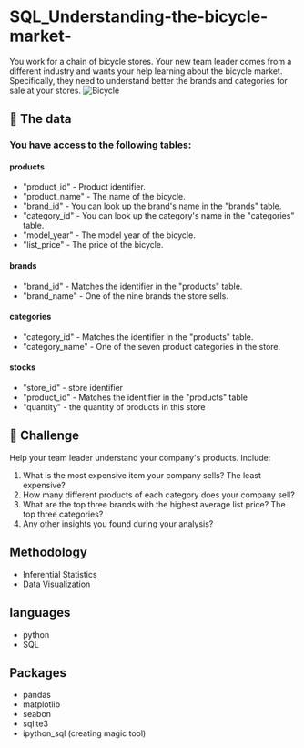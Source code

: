 # SQL_Understanding-the-bicycle-market-
You work for a chain of bicycle stores. Your new team leader comes from a different industry and wants your help learning about the bicycle market. Specifically, they need to understand better the brands and categories for sale at your stores.
![Bicycle](https://user-images.githubusercontent.com/97473553/192090697-8b2e1c2d-9664-4a26-bfd3-0f44d0994376.jpg)

## 💾 The data 

### You have access to the following tables:

#### products
- "product_id" - Product identifier.
- "product_name" - The name of the bicycle.
- "brand_id" - You can look up the brand's name in the "brands" table.
- "category_id" - You can look up the category's name in the "categories" table.
- "model_year" - The model year of the bicycle.
- "list_price" - The price of the bicycle.

#### brands
- "brand_id" - Matches the identifier in the "products" table.
- "brand_name" - One of the nine brands the store sells.

#### categories
- "category_id" - Matches the identifier in the "products" table.
- "category_name" - One of the seven product categories in the store.

#### stocks
- "store_id" - store identifier
- "product_id" - Matches the identifier in the "products" table
- "quantity" - the quantity of products in this store
## 💪 Challenge 
Help your team leader understand your company's products. Include:

1. What is the most expensive item your company sells? The least expensive?
2. How many different products of each category does your company sell?
3. What are the top three brands with the highest average list price? The top three categories?
4. Any other insights you found during your analysis?

## Methodology
- Inferential Statistics
- Data Visualization

## languages
- python
- SQL

## Packages
- pandas
- matplotlib
- seabon
- sqlite3
- ipython_sql (creating magic tool)
